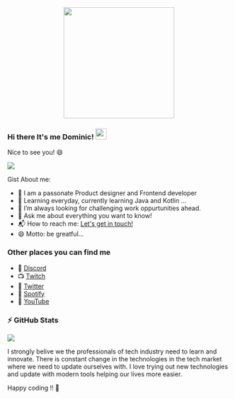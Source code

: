 <div id="header" align="center">
  <img src="https://70insign.com/assets/img/introduction-visual.png" width="250"/>
</div>

### Hi there It's me Dominic!  <img src="https://media.giphy.com/media/hvRJCLFzcasrR4ia7z/giphy.gif" width="25px"></a>
Nice to see you! 😄

![](https://komarev.com/ghpvc/?username=felbeeey&style=flat-square)

Gist About me:

- 🎤 I am a passonate Product designer and Frontend developer
- 🌱 Learning everyday, currently learning Java and Kotlin ...
- 🌋 I’m always looking for challenging work oppurtunities ahead.
- 💬 Ask me about everything you want to know!
- 📬 How to reach me: <a href="mailto:felbeeey@gmx.net">Let's get in touch!</a>
- 😄 Motto: be greatful...

### Other places you can find me 

- 🎤 <a href="https://discord.gg/JUpWsf">Discord</a>
- 📺 <a href="https://twitch.tv/felbeeey">Twitch</a>
- 🐣 <a href="https://www.twitter.com/felbeeey">Twitter</a>
- 🏀 <a href="https://open.spotify.com/user/dominicfelber?si=pCDjhXuCR9CDfooJSWjN_w">Spotify</a>
- 🎥 <a href="https://www.youtube.com/channel/UC2g4Kginuihvsr-f5up6MIQ">YouTube</a>

### ⚡ GitHub Stats

<img src="https://github-readme-stats.vercel.app/api/top-langs/?username=davokin&layout=compact&count_private=true&theme=gruvbox" />

I strongly belive we the professionals of tech industry need to learn and innovate. There is constant change in the technologies in the tech market where we need to update ourselves with. I love trying out new technologies and update with modern tools helping our lives more easier.

Happy coding !! 👋
